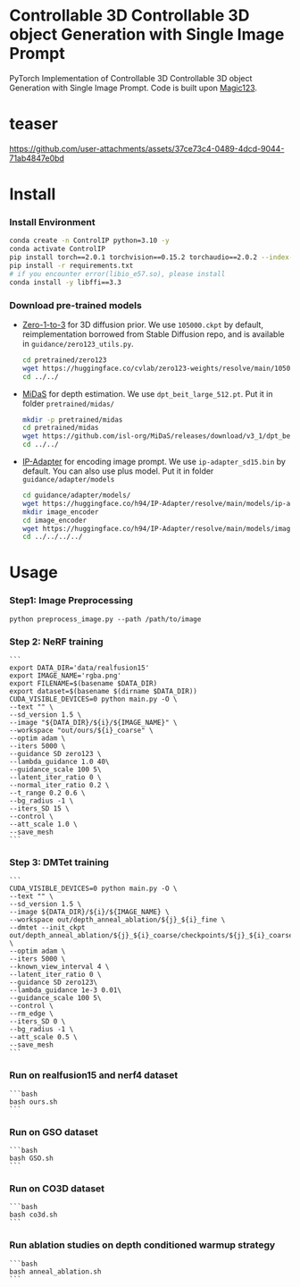 # Controllable 3D Controllable 3D object Generation with Single Image Prompt

PyTorch Implementation of Controllable 3D Controllable 3D object Generation with Single Image Prompt. Code is built upon [Magic123](https://github.com/guochengqian/Magic123).

# teaser
https://github.com/user-attachments/assets/37ce73c4-0489-4dcd-9044-71ab4847e0bd

# Install

### Install Environment 

```bash
conda create -n ControlIP python=3.10 -y
conda activate ControlIP
pip install torch==2.0.1 torchvision==0.15.2 torchaudio==2.0.2 --index-url https://download.pytorch.org/whl/cu118
pip install -r requirements.txt
# if you encounter error(libio_e57.so), please install
conda install -y libffi==3.3
```

### Download pre-trained models

* [Zero-1-to-3](https://github.com/cvlab-columbia/zero123) for 3D diffusion prior.
    We use `105000.ckpt` by default, reimplementation borrowed from Stable Diffusion repo, and is available in `guidance/zero123_utils.py`.
    ```bash
    cd pretrained/zero123
    wget https://huggingface.co/cvlab/zero123-weights/resolve/main/105000.ckpt
    cd ../../
    ```

* [MiDaS](https://github.com/isl-org/MiDaS) for depth estimation.
    We use `dpt_beit_large_512.pt`. Put it in folder `pretrained/midas/`
    ```bash
    mkdir -p pretrained/midas
    cd pretrained/midas
    wget https://github.com/isl-org/MiDaS/releases/download/v3_1/dpt_beit_large_512.pt
    cd ../../
    ```

* [IP-Adapter](https://github.com/tencent-ailab/IP-Adapter) for encoding image prompt.
    We use `ip-adapter_sd15.bin` by default. You can also use plus model. Put it in folder `guidance/adapter/models`
    ```bash 
    cd guidance/adapter/models/
    wget https://huggingface.co/h94/IP-Adapter/resolve/main/models/ip-adapter_sd15.bin
    mkdir image_encoder
    cd image_encoder
    wget https://huggingface.co/h94/IP-Adapter/resolve/main/models/image_encoder/pytorch_model.bin
    cd ../../../../
    ```

# Usage

### Step1: Image Preprocessing 
```
python preprocess_image.py --path /path/to/image 
```

### Step 2: NeRF training 

    ```
    export DATA_DIR='data/realfusion15'
    export IMAGE_NAME='rgba.png'
    export FILENAME=$(basename $DATA_DIR)
    export dataset=$(basename $(dirname $DATA_DIR))
    CUDA_VISIBLE_DEVICES=0 python main.py -O \
    --text "" \
    --sd_version 1.5 \
    --image "${DATA_DIR}/${i}/${IMAGE_NAME}" \
    --workspace "out/ours/${i}_coarse" \
    --optim adam \
    --iters 5000 \
    --guidance SD zero123 \
    --lambda_guidance 1.0 40\
    --guidance_scale 100 5\
    --latent_iter_ratio 0 \
    --normal_iter_ratio 0.2 \
    --t_range 0.2 0.6 \
    --bg_radius -1 \
    --iters_SD 15 \
    --control \
    --att_scale 1.0 \
    --save_mesh
    ```

### Step 3: DMTet training 
    ```
    CUDA_VISIBLE_DEVICES=0 python main.py -O \
    --text "" \
    --sd_version 1.5 \
    --image ${DATA_DIR}/${i}/${IMAGE_NAME} \
    --workspace out/depth_anneal_ablation/${j}_${i}_fine \
    --dmtet --init_ckpt out/depth_anneal_ablation/${j}_${i}_coarse/checkpoints/${j}_${i}_coarse.pth \
    --optim adam \
    --iters 5000 \
    --known_view_interval 4 \
    --latent_iter_ratio 0 \
    --guidance SD zero123\
    --lambda_guidance 1e-3 0.01\
    --guidance_scale 100 5\
    --control \
    --rm_edge \
    --iters_SD 0 \
    --bg_radius -1 \
    --att_scale 0.5 \
    --save_mesh 
    ```
    
### Run on realfusion15 and nerf4 dataset
    ```bash
    bash ours.sh
    ```

### Run on GSO dataset
    ```bash
    bash GSO.sh
    ```

### Run on CO3D dataset
    ```bash
    bash co3d.sh
    ```
    
### Run ablation studies on depth conditioned warmup strategy
    ```bash
    bash anneal_ablation.sh
    ```
